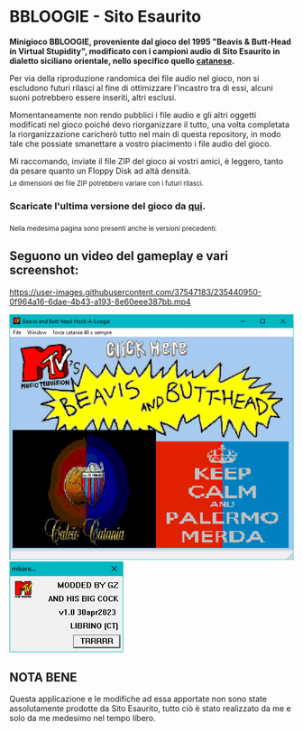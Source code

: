# BBLOOGIE - Sito Esaurito
**Minigioco BBLOOGIE, proveniente dal gioco del 1995 "Beavis & Butt-Head in Virtual Stupidity", modificato con i campioni audio di Sito Esaurito in dialetto siciliano orientale, nello specifico quello [catanese](https://it.wikipedia.org/wiki/Dialetto_catanese).**  
  
Per via della riproduzione randomica dei file audio nel gioco, non si escludono futuri rilasci al fine di ottimizzare l'incastro tra di essi, alcuni suoni potrebbero essere inseriti, altri esclusi.    
  
Momentaneamente non rendo pubblici i file audio e gli altri oggetti modificati nel gioco poiché devo riorganizzare il tutto, una volta completata la riorganizzazione caricherò tutto nel main di questa repository, in modo tale che possiate smanettare a vostro piacimento i file audio del gioco.  
  
Mi raccomando, inviate il file ZIP del gioco ai vostri amici, è leggero, tanto da pesare quanto un Floppy Disk ad altà densità.  
<sub>Le dimensioni dei file ZIP potrebbero variare con i futuri rilasci.</sub>	 
  
### Scaricate l'ultima versione del gioco da [qui](https://github.com/MrGasS/bbloogie-sitoesaurito/releases).  
<sub>Nella medesima pagina sono presenti anche le versioni precedenti.</sub>	 
  
  
## Seguono un video del gameplay e vari screenshot:  


https://user-images.githubusercontent.com/37547183/235440950-0f964a16-6dae-4b43-a193-8e60eee387bb.mp4


![pausa](immaginievideo/pausaV1.png)  
![info](immaginievideo/informazioniV1.png)  
  
## NOTA BENE  
Questa applicazione e le modifiche ad essa apportate non sono state assolutamente prodotte da Sito Esaurito, tutto ciò è stato realizzato da me e solo da me medesimo nel tempo libero.  
